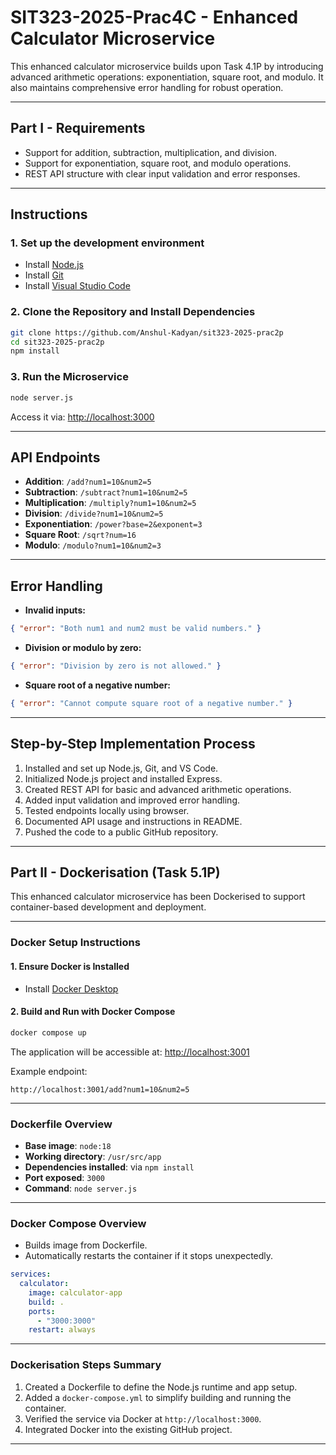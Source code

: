 # SIT323-2025-Prac4C - Enhanced Calculator Microservice

This enhanced calculator microservice builds upon Task 4.1P by introducing advanced arithmetic operations: exponentiation, square root, and modulo. It also maintains comprehensive error handling for robust operation.

---

## Part I - Requirements

- Support for addition, subtraction, multiplication, and division.
- Support for exponentiation, square root, and modulo operations.
- REST API structure with clear input validation and error responses.

---

## Instructions

### 1. Set up the development environment

- Install [Node.js](https://nodejs.org/en/download/)
- Install [Git](https://git-scm.com/)
- Install [Visual Studio Code](https://code.visualstudio.com/)

### 2. Clone the Repository and Install Dependencies

```bash
git clone https://github.com/Anshul-Kadyan/sit323-2025-prac2p
cd sit323-2025-prac2p
npm install
```

### 3. Run the Microservice

```bash
node server.js
```

Access it via: [http://localhost:3000](http://localhost:3000)

---

## API Endpoints

- **Addition**: `/add?num1=10&num2=5`
- **Subtraction**: `/subtract?num1=10&num2=5`
- **Multiplication**: `/multiply?num1=10&num2=5`
- **Division**: `/divide?num1=10&num2=5`
- **Exponentiation**: `/power?base=2&exponent=3`
- **Square Root**: `/sqrt?num=16`
- **Modulo**: `/modulo?num1=10&num2=3`

---

## Error Handling

- **Invalid inputs:**

```json
{ "error": "Both num1 and num2 must be valid numbers." }
```

- **Division or modulo by zero:**

```json
{ "error": "Division by zero is not allowed." }
```

- **Square root of a negative number:**

```json
{ "error": "Cannot compute square root of a negative number." }
```

---

## Step-by-Step Implementation Process

1. Installed and set up Node.js, Git, and VS Code.
2. Initialized Node.js project and installed Express.
3. Created REST API for basic and advanced arithmetic operations.
4. Added input validation and improved error handling.
5. Tested endpoints locally using browser.
6. Documented API usage and instructions in README.
7. Pushed the code to a public GitHub repository.

---

## Part II - Dockerisation (Task 5.1P)

This enhanced calculator microservice has been Dockerised to support container-based development and deployment.

---

### Docker Setup Instructions

#### 1. Ensure Docker is Installed

- Install [Docker Desktop](https://www.docker.com/products/docker-desktop)

#### 2. Build and Run with Docker Compose

```bash
docker compose up
```

The application will be accessible at: [http://localhost:3001](http://localhost:3001)

Example endpoint:

```
http://localhost:3001/add?num1=10&num2=5
```

---

### Dockerfile Overview

- **Base image**: `node:18`
- **Working directory**: `/usr/src/app`
- **Dependencies installed**: via `npm install`
- **Port exposed**: `3000`
- **Command**: `node server.js`

---

### Docker Compose Overview

- Builds image from Dockerfile.
- Automatically restarts the container if it stops unexpectedly.

```yaml
services:
  calculator:
    image: calculator-app
    build: .
    ports:
      - "3000:3000"
    restart: always
```

---

### Dockerisation Steps Summary

1. Created a Dockerfile to define the Node.js runtime and app setup.
2. Added a `docker-compose.yml` to simplify building and running the container.
3. Verified the service via Docker at `http://localhost:3000`.
4. Integrated Docker into the existing GitHub project.

---
